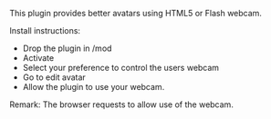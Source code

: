 This plugin provides better avatars using HTML5 or Flash webcam.

Install instructions:

- Drop the plugin in /mod
- Activate
- Select your preference to control the users webcam
- Go to edit avatar
- Allow the plugin to use your webcam. 

Remark: The browser requests to allow use of the webcam.

